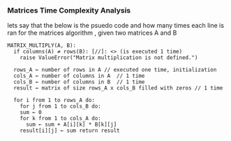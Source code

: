 ### Matrices Time Complexity Analysis

lets say that the below is the psuedo code and how many times each line is ran for the matrices algorithm , given two matrices A and B

```
MATRIX_MULTIPLY(A, B): 
  if columns(A) ≠ rows(B): [//]: <> (is executed 1 time)
    raise ValueError("Matrix multiplication is not defined.") 

  rows_A ← number of rows in A // executed one time, initialization 
  cols_A ← number of columns in A  // 1 time
  cols_B ← number of columns in B  // 1 time
  result ← matrix of size rows_A x cols_B filled with zeros // 1 time

  for i from 1 to rows_A do: 
    for j from 1 to cols_B do: 
    sum ← 0 
    for k from 1 to cols_A do: 
      sum ← sum + A[i][k] * B[k][j] 
    result[i][j] ← sum return result
```




